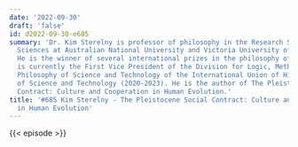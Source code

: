 ```yaml
---
date: '2022-09-30'
draft: 'false'
id: d2022-09-30-e685
summary: 'Dr. Kim Sterelny is professor of philosophy in the Research School of Social
  Sciences at Australian National University and Victoria University of Wellington.
  He is the winner of several international prizes in the philosophy of science. He
  is currently the First Vice President of the Division for Logic, Methodology and
  Philosophy of Science and Technology of the International Union of History and Philosophy
  of Science and Technology (2020-2023). He is the author of The Pleistocene Social
  Contract: Culture and Cooperation in Human Evolution.'
title: '#685 Kim Sterelny - The Pleistocene Social Contract: Culture and Cooperation
  in Human Evolution'
---
```

{{< episode >}}
